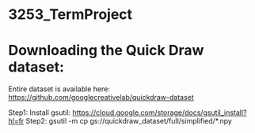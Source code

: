 # 3253_TermProject

# Downloading the Quick Draw dataset: 
 Entire dataset is available here: 
  https://github.com/googlecreativelab/quickdraw-dataset

Step1: Install gsutil:  https://cloud.google.com/storage/docs/gsutil_install?hl=fr
Step2: gsutil -m cp gs://quickdraw_dataset/full/simplified/*.npy

